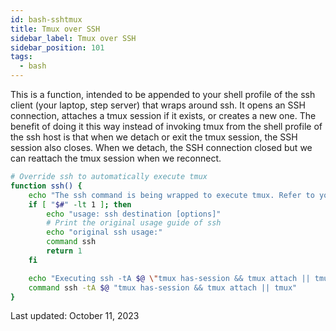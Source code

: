 ```yaml
---
id: bash-sshtmux
title: Tmux over SSH
sidebar_label: Tmux over SSH
sidebar_position: 101
tags:
  - bash
---
```


This is a function, intended to be appended to your shell profile of the ssh client (your laptop, step server) that wraps around ssh.
It opens an SSH connection, attaches a tmux session if it exists, or creates a new one.
The benefit of doing it this way instead of invoking tmux from the shell profile of the ssh host is that when we detach or exit the tmux session, the SSH session also closes.
When we detach, the SSH connection closed but we can reattach the tmux session when we reconnect.

```bash
# Override ssh to automatically execute tmux
function ssh() {
    echo "The ssh command is being wrapped to execute tmux. Refer to your shell profile."
    if [ "$#" -lt 1 ]; then
        echo "usage: ssh destination [options]"
        # Print the original usage guide of ssh
        echo "original ssh usage:"
        command ssh
        return 1
    fi

    echo "Executing ssh -tA $@ \"tmux has-session && tmux attach || tmux\""
    command ssh -tA $@ "tmux has-session && tmux attach || tmux"
}
```

Last updated: October 11, 2023
